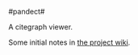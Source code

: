 #pandect#


A citegraph viewer.

Some initial notes in [the project wiki][1].


[1]: https://github.com/cite-architecture/pandect/wiki

